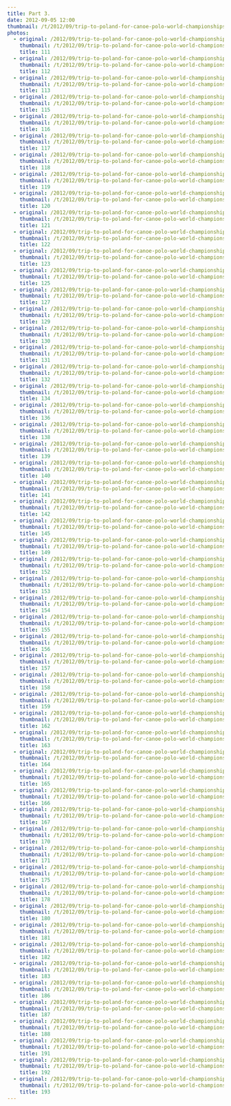```yaml
---
title: Part 3.
date: 2012-09-05 12:00
thumbnail: /t/2012/09/trip-to-poland-for-canoe-polo-world-championships/world-championships/Random-photos-of-players-and-spectators/part-3/111.jpg
photos:
  - original: /2012/09/trip-to-poland-for-canoe-polo-world-championships/world-championships/Random-photos-of-players-and-spectators/part-3/111.jpg
    thumbnail: /t/2012/09/trip-to-poland-for-canoe-polo-world-championships/world-championships/Random-photos-of-players-and-spectators/part-3/111.jpg
    title: 111
  - original: /2012/09/trip-to-poland-for-canoe-polo-world-championships/world-championships/Random-photos-of-players-and-spectators/part-3/112.jpg
    thumbnail: /t/2012/09/trip-to-poland-for-canoe-polo-world-championships/world-championships/Random-photos-of-players-and-spectators/part-3/112.jpg
    title: 112
  - original: /2012/09/trip-to-poland-for-canoe-polo-world-championships/world-championships/Random-photos-of-players-and-spectators/part-3/113.jpg
    thumbnail: /t/2012/09/trip-to-poland-for-canoe-polo-world-championships/world-championships/Random-photos-of-players-and-spectators/part-3/113.jpg
    title: 113
  - original: /2012/09/trip-to-poland-for-canoe-polo-world-championships/world-championships/Random-photos-of-players-and-spectators/part-3/115.jpg
    thumbnail: /t/2012/09/trip-to-poland-for-canoe-polo-world-championships/world-championships/Random-photos-of-players-and-spectators/part-3/115.jpg
    title: 115
  - original: /2012/09/trip-to-poland-for-canoe-polo-world-championships/world-championships/Random-photos-of-players-and-spectators/part-3/116.jpg
    thumbnail: /t/2012/09/trip-to-poland-for-canoe-polo-world-championships/world-championships/Random-photos-of-players-and-spectators/part-3/116.jpg
    title: 116
  - original: /2012/09/trip-to-poland-for-canoe-polo-world-championships/world-championships/Random-photos-of-players-and-spectators/part-3/117.jpg
    thumbnail: /t/2012/09/trip-to-poland-for-canoe-polo-world-championships/world-championships/Random-photos-of-players-and-spectators/part-3/117.jpg
    title: 117
  - original: /2012/09/trip-to-poland-for-canoe-polo-world-championships/world-championships/Random-photos-of-players-and-spectators/part-3/118.jpg
    thumbnail: /t/2012/09/trip-to-poland-for-canoe-polo-world-championships/world-championships/Random-photos-of-players-and-spectators/part-3/118.jpg
    title: 118
  - original: /2012/09/trip-to-poland-for-canoe-polo-world-championships/world-championships/Random-photos-of-players-and-spectators/part-3/119.jpg
    thumbnail: /t/2012/09/trip-to-poland-for-canoe-polo-world-championships/world-championships/Random-photos-of-players-and-spectators/part-3/119.jpg
    title: 119
  - original: /2012/09/trip-to-poland-for-canoe-polo-world-championships/world-championships/Random-photos-of-players-and-spectators/part-3/120.jpg
    thumbnail: /t/2012/09/trip-to-poland-for-canoe-polo-world-championships/world-championships/Random-photos-of-players-and-spectators/part-3/120.jpg
    title: 120
  - original: /2012/09/trip-to-poland-for-canoe-polo-world-championships/world-championships/Random-photos-of-players-and-spectators/part-3/121.jpg
    thumbnail: /t/2012/09/trip-to-poland-for-canoe-polo-world-championships/world-championships/Random-photos-of-players-and-spectators/part-3/121.jpg
    title: 121
  - original: /2012/09/trip-to-poland-for-canoe-polo-world-championships/world-championships/Random-photos-of-players-and-spectators/part-3/122.jpg
    thumbnail: /t/2012/09/trip-to-poland-for-canoe-polo-world-championships/world-championships/Random-photos-of-players-and-spectators/part-3/122.jpg
    title: 122
  - original: /2012/09/trip-to-poland-for-canoe-polo-world-championships/world-championships/Random-photos-of-players-and-spectators/part-3/123.jpg
    thumbnail: /t/2012/09/trip-to-poland-for-canoe-polo-world-championships/world-championships/Random-photos-of-players-and-spectators/part-3/123.jpg
    title: 123
  - original: /2012/09/trip-to-poland-for-canoe-polo-world-championships/world-championships/Random-photos-of-players-and-spectators/part-3/125.jpg
    thumbnail: /t/2012/09/trip-to-poland-for-canoe-polo-world-championships/world-championships/Random-photos-of-players-and-spectators/part-3/125.jpg
    title: 125
  - original: /2012/09/trip-to-poland-for-canoe-polo-world-championships/world-championships/Random-photos-of-players-and-spectators/part-3/127.jpg
    thumbnail: /t/2012/09/trip-to-poland-for-canoe-polo-world-championships/world-championships/Random-photos-of-players-and-spectators/part-3/127.jpg
    title: 127
  - original: /2012/09/trip-to-poland-for-canoe-polo-world-championships/world-championships/Random-photos-of-players-and-spectators/part-3/129.jpg
    thumbnail: /t/2012/09/trip-to-poland-for-canoe-polo-world-championships/world-championships/Random-photos-of-players-and-spectators/part-3/129.jpg
    title: 129
  - original: /2012/09/trip-to-poland-for-canoe-polo-world-championships/world-championships/Random-photos-of-players-and-spectators/part-3/130.jpg
    thumbnail: /t/2012/09/trip-to-poland-for-canoe-polo-world-championships/world-championships/Random-photos-of-players-and-spectators/part-3/130.jpg
    title: 130
  - original: /2012/09/trip-to-poland-for-canoe-polo-world-championships/world-championships/Random-photos-of-players-and-spectators/part-3/131.jpg
    thumbnail: /t/2012/09/trip-to-poland-for-canoe-polo-world-championships/world-championships/Random-photos-of-players-and-spectators/part-3/131.jpg
    title: 131
  - original: /2012/09/trip-to-poland-for-canoe-polo-world-championships/world-championships/Random-photos-of-players-and-spectators/part-3/132.jpg
    thumbnail: /t/2012/09/trip-to-poland-for-canoe-polo-world-championships/world-championships/Random-photos-of-players-and-spectators/part-3/132.jpg
    title: 132
  - original: /2012/09/trip-to-poland-for-canoe-polo-world-championships/world-championships/Random-photos-of-players-and-spectators/part-3/134.jpg
    thumbnail: /t/2012/09/trip-to-poland-for-canoe-polo-world-championships/world-championships/Random-photos-of-players-and-spectators/part-3/134.jpg
    title: 134
  - original: /2012/09/trip-to-poland-for-canoe-polo-world-championships/world-championships/Random-photos-of-players-and-spectators/part-3/136.jpg
    thumbnail: /t/2012/09/trip-to-poland-for-canoe-polo-world-championships/world-championships/Random-photos-of-players-and-spectators/part-3/136.jpg
    title: 136
  - original: /2012/09/trip-to-poland-for-canoe-polo-world-championships/world-championships/Random-photos-of-players-and-spectators/part-3/138.jpg
    thumbnail: /t/2012/09/trip-to-poland-for-canoe-polo-world-championships/world-championships/Random-photos-of-players-and-spectators/part-3/138.jpg
    title: 138
  - original: /2012/09/trip-to-poland-for-canoe-polo-world-championships/world-championships/Random-photos-of-players-and-spectators/part-3/139.jpg
    thumbnail: /t/2012/09/trip-to-poland-for-canoe-polo-world-championships/world-championships/Random-photos-of-players-and-spectators/part-3/139.jpg
    title: 139
  - original: /2012/09/trip-to-poland-for-canoe-polo-world-championships/world-championships/Random-photos-of-players-and-spectators/part-3/140.jpg
    thumbnail: /t/2012/09/trip-to-poland-for-canoe-polo-world-championships/world-championships/Random-photos-of-players-and-spectators/part-3/140.jpg
    title: 140
  - original: /2012/09/trip-to-poland-for-canoe-polo-world-championships/world-championships/Random-photos-of-players-and-spectators/part-3/141.jpg
    thumbnail: /t/2012/09/trip-to-poland-for-canoe-polo-world-championships/world-championships/Random-photos-of-players-and-spectators/part-3/141.jpg
    title: 141
  - original: /2012/09/trip-to-poland-for-canoe-polo-world-championships/world-championships/Random-photos-of-players-and-spectators/part-3/142.jpg
    thumbnail: /t/2012/09/trip-to-poland-for-canoe-polo-world-championships/world-championships/Random-photos-of-players-and-spectators/part-3/142.jpg
    title: 142
  - original: /2012/09/trip-to-poland-for-canoe-polo-world-championships/world-championships/Random-photos-of-players-and-spectators/part-3/145.jpg
    thumbnail: /t/2012/09/trip-to-poland-for-canoe-polo-world-championships/world-championships/Random-photos-of-players-and-spectators/part-3/145.jpg
    title: 145
  - original: /2012/09/trip-to-poland-for-canoe-polo-world-championships/world-championships/Random-photos-of-players-and-spectators/part-3/149.jpg
    thumbnail: /t/2012/09/trip-to-poland-for-canoe-polo-world-championships/world-championships/Random-photos-of-players-and-spectators/part-3/149.jpg
    title: 149
  - original: /2012/09/trip-to-poland-for-canoe-polo-world-championships/world-championships/Random-photos-of-players-and-spectators/part-3/152.jpg
    thumbnail: /t/2012/09/trip-to-poland-for-canoe-polo-world-championships/world-championships/Random-photos-of-players-and-spectators/part-3/152.jpg
    title: 152
  - original: /2012/09/trip-to-poland-for-canoe-polo-world-championships/world-championships/Random-photos-of-players-and-spectators/part-3/153.jpg
    thumbnail: /t/2012/09/trip-to-poland-for-canoe-polo-world-championships/world-championships/Random-photos-of-players-and-spectators/part-3/153.jpg
    title: 153
  - original: /2012/09/trip-to-poland-for-canoe-polo-world-championships/world-championships/Random-photos-of-players-and-spectators/part-3/154.jpg
    thumbnail: /t/2012/09/trip-to-poland-for-canoe-polo-world-championships/world-championships/Random-photos-of-players-and-spectators/part-3/154.jpg
    title: 154
  - original: /2012/09/trip-to-poland-for-canoe-polo-world-championships/world-championships/Random-photos-of-players-and-spectators/part-3/155.jpg
    thumbnail: /t/2012/09/trip-to-poland-for-canoe-polo-world-championships/world-championships/Random-photos-of-players-and-spectators/part-3/155.jpg
    title: 155
  - original: /2012/09/trip-to-poland-for-canoe-polo-world-championships/world-championships/Random-photos-of-players-and-spectators/part-3/156.jpg
    thumbnail: /t/2012/09/trip-to-poland-for-canoe-polo-world-championships/world-championships/Random-photos-of-players-and-spectators/part-3/156.jpg
    title: 156
  - original: /2012/09/trip-to-poland-for-canoe-polo-world-championships/world-championships/Random-photos-of-players-and-spectators/part-3/157.jpg
    thumbnail: /t/2012/09/trip-to-poland-for-canoe-polo-world-championships/world-championships/Random-photos-of-players-and-spectators/part-3/157.jpg
    title: 157
  - original: /2012/09/trip-to-poland-for-canoe-polo-world-championships/world-championships/Random-photos-of-players-and-spectators/part-3/158.jpg
    thumbnail: /t/2012/09/trip-to-poland-for-canoe-polo-world-championships/world-championships/Random-photos-of-players-and-spectators/part-3/158.jpg
    title: 158
  - original: /2012/09/trip-to-poland-for-canoe-polo-world-championships/world-championships/Random-photos-of-players-and-spectators/part-3/159.jpg
    thumbnail: /t/2012/09/trip-to-poland-for-canoe-polo-world-championships/world-championships/Random-photos-of-players-and-spectators/part-3/159.jpg
    title: 159
  - original: /2012/09/trip-to-poland-for-canoe-polo-world-championships/world-championships/Random-photos-of-players-and-spectators/part-3/162.jpg
    thumbnail: /t/2012/09/trip-to-poland-for-canoe-polo-world-championships/world-championships/Random-photos-of-players-and-spectators/part-3/162.jpg
    title: 162
  - original: /2012/09/trip-to-poland-for-canoe-polo-world-championships/world-championships/Random-photos-of-players-and-spectators/part-3/163.jpg
    thumbnail: /t/2012/09/trip-to-poland-for-canoe-polo-world-championships/world-championships/Random-photos-of-players-and-spectators/part-3/163.jpg
    title: 163
  - original: /2012/09/trip-to-poland-for-canoe-polo-world-championships/world-championships/Random-photos-of-players-and-spectators/part-3/164.jpg
    thumbnail: /t/2012/09/trip-to-poland-for-canoe-polo-world-championships/world-championships/Random-photos-of-players-and-spectators/part-3/164.jpg
    title: 164
  - original: /2012/09/trip-to-poland-for-canoe-polo-world-championships/world-championships/Random-photos-of-players-and-spectators/part-3/165.jpg
    thumbnail: /t/2012/09/trip-to-poland-for-canoe-polo-world-championships/world-championships/Random-photos-of-players-and-spectators/part-3/165.jpg
    title: 165
  - original: /2012/09/trip-to-poland-for-canoe-polo-world-championships/world-championships/Random-photos-of-players-and-spectators/part-3/166.jpg
    thumbnail: /t/2012/09/trip-to-poland-for-canoe-polo-world-championships/world-championships/Random-photos-of-players-and-spectators/part-3/166.jpg
    title: 166
  - original: /2012/09/trip-to-poland-for-canoe-polo-world-championships/world-championships/Random-photos-of-players-and-spectators/part-3/167.jpg
    thumbnail: /t/2012/09/trip-to-poland-for-canoe-polo-world-championships/world-championships/Random-photos-of-players-and-spectators/part-3/167.jpg
    title: 167
  - original: /2012/09/trip-to-poland-for-canoe-polo-world-championships/world-championships/Random-photos-of-players-and-spectators/part-3/170.jpg
    thumbnail: /t/2012/09/trip-to-poland-for-canoe-polo-world-championships/world-championships/Random-photos-of-players-and-spectators/part-3/170.jpg
    title: 170
  - original: /2012/09/trip-to-poland-for-canoe-polo-world-championships/world-championships/Random-photos-of-players-and-spectators/part-3/171.jpg
    thumbnail: /t/2012/09/trip-to-poland-for-canoe-polo-world-championships/world-championships/Random-photos-of-players-and-spectators/part-3/171.jpg
    title: 171
  - original: /2012/09/trip-to-poland-for-canoe-polo-world-championships/world-championships/Random-photos-of-players-and-spectators/part-3/175.jpg
    thumbnail: /t/2012/09/trip-to-poland-for-canoe-polo-world-championships/world-championships/Random-photos-of-players-and-spectators/part-3/175.jpg
    title: 175
  - original: /2012/09/trip-to-poland-for-canoe-polo-world-championships/world-championships/Random-photos-of-players-and-spectators/part-3/178.jpg
    thumbnail: /t/2012/09/trip-to-poland-for-canoe-polo-world-championships/world-championships/Random-photos-of-players-and-spectators/part-3/178.jpg
    title: 178
  - original: /2012/09/trip-to-poland-for-canoe-polo-world-championships/world-championships/Random-photos-of-players-and-spectators/part-3/180.jpg
    thumbnail: /t/2012/09/trip-to-poland-for-canoe-polo-world-championships/world-championships/Random-photos-of-players-and-spectators/part-3/180.jpg
    title: 180
  - original: /2012/09/trip-to-poland-for-canoe-polo-world-championships/world-championships/Random-photos-of-players-and-spectators/part-3/181.jpg
    thumbnail: /t/2012/09/trip-to-poland-for-canoe-polo-world-championships/world-championships/Random-photos-of-players-and-spectators/part-3/181.jpg
    title: 181
  - original: /2012/09/trip-to-poland-for-canoe-polo-world-championships/world-championships/Random-photos-of-players-and-spectators/part-3/182.jpg
    thumbnail: /t/2012/09/trip-to-poland-for-canoe-polo-world-championships/world-championships/Random-photos-of-players-and-spectators/part-3/182.jpg
    title: 182
  - original: /2012/09/trip-to-poland-for-canoe-polo-world-championships/world-championships/Random-photos-of-players-and-spectators/part-3/183.jpg
    thumbnail: /t/2012/09/trip-to-poland-for-canoe-polo-world-championships/world-championships/Random-photos-of-players-and-spectators/part-3/183.jpg
    title: 183
  - original: /2012/09/trip-to-poland-for-canoe-polo-world-championships/world-championships/Random-photos-of-players-and-spectators/part-3/186.jpg
    thumbnail: /t/2012/09/trip-to-poland-for-canoe-polo-world-championships/world-championships/Random-photos-of-players-and-spectators/part-3/186.jpg
    title: 186
  - original: /2012/09/trip-to-poland-for-canoe-polo-world-championships/world-championships/Random-photos-of-players-and-spectators/part-3/187.jpg
    thumbnail: /t/2012/09/trip-to-poland-for-canoe-polo-world-championships/world-championships/Random-photos-of-players-and-spectators/part-3/187.jpg
    title: 187
  - original: /2012/09/trip-to-poland-for-canoe-polo-world-championships/world-championships/Random-photos-of-players-and-spectators/part-3/188.jpg
    thumbnail: /t/2012/09/trip-to-poland-for-canoe-polo-world-championships/world-championships/Random-photos-of-players-and-spectators/part-3/188.jpg
    title: 188
  - original: /2012/09/trip-to-poland-for-canoe-polo-world-championships/world-championships/Random-photos-of-players-and-spectators/part-3/191.jpg
    thumbnail: /t/2012/09/trip-to-poland-for-canoe-polo-world-championships/world-championships/Random-photos-of-players-and-spectators/part-3/191.jpg
    title: 191
  - original: /2012/09/trip-to-poland-for-canoe-polo-world-championships/world-championships/Random-photos-of-players-and-spectators/part-3/192.jpg
    thumbnail: /t/2012/09/trip-to-poland-for-canoe-polo-world-championships/world-championships/Random-photos-of-players-and-spectators/part-3/192.jpg
    title: 192
  - original: /2012/09/trip-to-poland-for-canoe-polo-world-championships/world-championships/Random-photos-of-players-and-spectators/part-3/193.jpg
    thumbnail: /t/2012/09/trip-to-poland-for-canoe-polo-world-championships/world-championships/Random-photos-of-players-and-spectators/part-3/193.jpg
    title: 193
---
```


